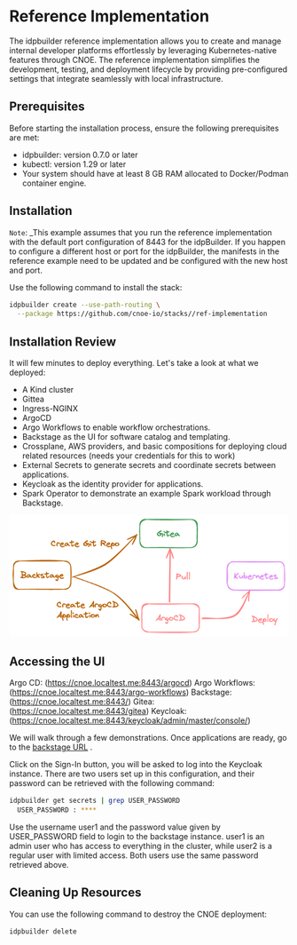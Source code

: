 # Reference Implementation
The idpbuilder reference implementation allows you to create and manage internal developer platforms effortlessly by leveraging Kubernetes-native features through CNOE. The reference implementation simplifies the development, testing, and deployment lifecycle by providing pre-configured settings that integrate seamlessly with local infrastructure.

## Prerequisites
Before starting the installation process, ensure the following prerequisites are met:

- idpbuilder: version 0.7.0 or later
- kubectl: version 1.29 or later
- Your system should have at least 8 GB RAM allocated to Docker/Podman container engine.

## Installation
`Note`: _This example assumes that you run the reference implementation with the default port configuration of 8443 for the idpBuilder. If you happen to configure a different host or port for the idpBuilder, the manifests in the reference example need to be updated and be configured with the new host and port.

Use the following command to install the stack:

```bash
idpbuilder create --use-path-routing \
  --package https://github.com/cnoe-io/stacks//ref-implementation
```

## Installation Review
It will few minutes to deploy everything. Let's take a look at what we deployed:
- A Kind cluster 
- Gittea
- Ingress-NGINX
- ArgoCD 
- Argo Workflows to enable workflow orchestrations.
- Backstage as the UI for software catalog and templating.
- Crossplane, AWS providers, and basic compositions for deploying cloud related resources (needs your credentials for this to work)
- External Secrets to generate secrets and coordinate secrets between applications.
- Keycloak as the identity provider for applications.
- Spark Operator to demonstrate an example Spark workload through Backstage. 

<p align="center">
    <img src="./images/reference-implementation-cnoe.png" alt="Material Bread logo">
</p>

## Accessing the UI

Argo CD: (https://cnoe.localtest.me:8443/argocd)
Argo Workflows: (https://cnoe.localtest.me:8443/argo-workflows)
Backstage: (https://cnoe.localtest.me:8443/)
Gitea: (https://cnoe.localtest.me:8443/gitea)
Keycloak: (https://cnoe.localtest.me:8443/keycloak/admin/master/console/)

We will walk through a few demonstrations. Once applications are ready, go to the [backstage URL](https://cnoe.localtest.me:8443/) .

Click on the Sign-In button, you will be asked to log into the Keycloak instance. There are two users set up in this configuration, and their password can be retrieved with the following command:

```bash
idpbuilder get secrets | grep USER_PASSWORD
  USER_PASSWORD : ****
```

Use the username user1 and the password value given by USER_PASSWORD field to login to the backstage instance. user1 is an admin user who has access to everything in the cluster, while user2 is a regular user with limited access. Both users use the same password retrieved above.

## Cleaning Up Resources
You can use the following command to destroy the CNOE deployment:

```bash
idpbuilder delete
```


